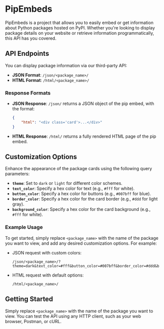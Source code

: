 # PipEmbeds

PipEmbeds is a project that allows you to easily embed or get information about Python packages hosted on PyPI. Whether you're looking to display package details on your website or retrieve information programmatically, this API has you covered.

## API Endpoints

You can display package information via our third-party API:

- **JSON Format**: `/json/<package_name>/`
- **HTML Format**: `/html/<package_name>/`

### Response Formats

- **JSON Response**: `/json/` returns a JSON object of the pip embed, with the format:
  ```json
  {
      "html": "<div class='card'>...</div>"
  }
  ```
  
- **HTML Response**: `/html/` returns a fully rendered HTML page of the pip embed.

## Customization Options

Enhance the appearance of the package cards using the following query parameters:

- **`theme`**: Set to `dark` or `light` for different color schemes.
- **`text_color`**: Specify a hex color for text (e.g., `#fff` for white).
- **`button_color`**: Specify a hex color for buttons (e.g., `#007bff` for blue).
- **`border_color`**: Specify a hex color for the card border (e.g., `#ddd` for light gray).
- **`background_color`**: Specify a hex color for the card background (e.g., `#fff` for white).

### Example Usage

To get started, simply replace `<package_name>` with the name of the package you want to view, and add any desired customization options. For example:

- JSON request with custom colors: 
  ```
  /json/<package_name>/?theme=dark&text_color=#fff&button_color=#007bff&border_color=#ddd&background_color=#333
  ```
  
- HTML request with default options: 
  ```
  /html/<package_name>/
  ```

## Getting Started

Simply replace `<package_name>` with the name of the package you want to view. You can test the API using any HTTP client, such as your web browser, Postman, or cURL.